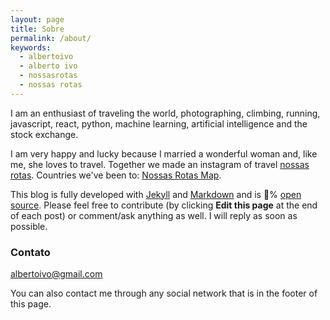 ```yaml
---
layout: page
title: Sobre
permalink: /about/
keywords:
  - albertoivo
  - alberto ivo
  - nossasrotas
  - nossas rotas
---
```


I am an enthusiast of traveling the world, photographing, climbing, running, javascript, react, python, machine learning, artificial intelligence and the stock exchange.

I am very happy and lucky because I married a wonderful woman and, like me, she loves to travel. Together we made an instagram of travel [nossas rotas](https://www.instagram.com/nossasrotas/). Countries we've been to: [Nossas Rotas Map](https://nossasrotas.firebaseapp.com).

This blog is fully developed with [Jekyll](https://jekyllrb.com) and [Markdown](https://guides.github.com/features/mastering-markdown/) and is 💯% [open source](https://github.com/albertoivo/albertoivo.github.io). Please feel free to contribute (by clicking **Edit this page** at the end of each post) or comment/ask anything as well. I will reply as soon as possible.

### Contato

[albertoivo@gmail.com](mailto:albertoivo@gmail.com)

You can also contact me through any social network that is in the footer of this page.

